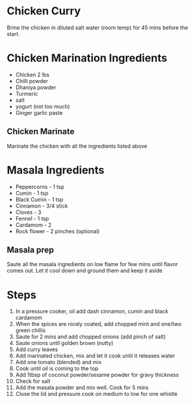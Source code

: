 # Chicken Curry

Brine the chicken in diluted salt water (room temp) for 45 mins before the start.

#  Chicken Marination Ingredients

 - Chicken 2 lbs
 - Chilli powder 
 - Dhaniya powder
 - Turmeric
 - salt
 - yogurt (not too much)
 - Ginger garlic paste

## Chicken Marinate
Marinate the chicken with all the ingredients listed above


# Masala Ingredients

 - Peppercorns  - 1 tsp 
 - Cumin - 1 tsp
 - Black Cumin - 1 tsp
 - Cinnamon - 3/4 stick
-  Cloves - 3 
-  Fennel - 1 tsp
-  Cardamom - 2 
 - Rock flower - 2 pinches (optional)

## Masala prep
Saute all the masala ingredients on low flame for few mins until flavor comes out. Let it cool down and ground them and keep it aside


# Steps

 1. In a pressure cooker, oil add dash cinnamon, cumin and black cardamom
 2. When the spices are nicely coated, add chopped mint and one/two green chillis
 3. Saute for 2 mins and add chopped onions (add pinch of salt)
 4. Saute onions until golden brown (nutty)
 5. Add curry leaves
 6. Add marinated chicken, mix and let it cook until it releases water 
 7. Add one tomato (blended) and mix
 8. Cook until oil is coming to the top 
 9. Add 1tbsp of coconut powder/sesame powder for gravy thickness
 10. Check for salt 
 11. Add the masala powder and mix well. Cook for 5 mins
 12. Close the lid and pressure cook on medium to low for one whistle 
